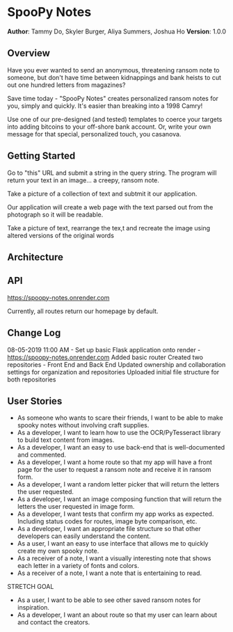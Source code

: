 # SpooPy Notes
**Author**: Tammy Do, Skyler Burger, Aliya Summers, Joshua Ho 
**Version**: 1.0.0


## Overview
Have you ever wanted to send an anonymous, threatening ransom note to someone, but don't have time between kidnappings and bank heists to cut out one hundred letters from magazines?   

Save time today - "SpooPy Notes" creates personalized ransom notes for you, simply and quickly. It's easier than breaking into a 1998 Camry!

Use one of our pre-designed (and tested) templates to coerce your targets into adding bitcoins to your off-shore bank account.  Or, write your own message for that special, personalized touch, you casanova.

## Getting Started
<!-- What are the steps that a user must take in order to build this app on their own machine and get it running? -->

Go to "this" URL and submit a string in the query string.  The program will return your text in an image... a creepy, ransom note. 

Take a picture of a collection of text and subtmit it our application. 

Our application will create a web page with the text parsed out from the photograph so it will be readable.

Take a picture of text, rearrange the tex,t and recreate the image using altered versions of the original words

## Architecture
<!-- Provide a detailed description of the application design. What technologies (languages, libraries, etc) you're using, and any other relevant design information. This is also an area which you can include any visuals; flow charts, example usage gifs, screen captures, etc.-->

## API
<!-- Provide detailed instructions for your applications usage. This should include any methods or endpoints available to the user/client/developer. Each section should be formatted to provide clear syntax for usage, example calls including input data requirements and options, and example responses or return values. -->

<!-- GET ('/') -  Default homepage -->

https://spoopy-notes.onrender.com

Currently, all routes return our homepage by default.

## Change Log
<!-- Use this are to document the iterative changes made to your application as each feature is successfully implemented. Use time stamps. Here's an example:

01-01-2001 4:59pm - Added functionality to add and delete some things.

Month-Day-Year Time
-->

08-05-2019 11:00 AM - 
  Set up basic Flask application onto render - https://spoopy-notes.onrender.com 
  Added basic router
  Created two repositories - Front End and Back End
  Updated ownership and collaboration settings for organization and repositories
  Uploaded initial file structure for both repositories

## User Stories

- As someone who wants to scare their friends, I want to be able to make spooky notes without involving craft supplies.
- As a developer, I want to learn how to use the OCR/PyTesseract library to build text content from images.
- As a developer, I want an easy to use back-end that is well-documented and commented.
- As a developer, I want a home route so that my app will have a front page for the user to request a ransom note and receive it in ransom form.
- As a developer, I want a random letter picker that will return the letters the user requested.
- As a developer, I want an image composing function that will return the letters the user requested in image form.
- As a developer, I want tests that confirm my app works as expected. Including status codes for routes, image byte comparison, etc.
- As a developer, I want an appropriate file structure so that other developers can easily understand the content. 
- As a user, I want an easy to use interface that allows me to quickly create my own spooky note.
- As a receiver of a note, I want a visually interesting note that shows each letter in a variety of fonts and colors. 
- As a receiver of a note, I want a note that is entertaining to read.

STRETCH GOAL 
- As a user, I want to be able to see other saved ransom notes for inspiration. 
- As a developer, I want an about route so that my user can learn about and contact the creators.

